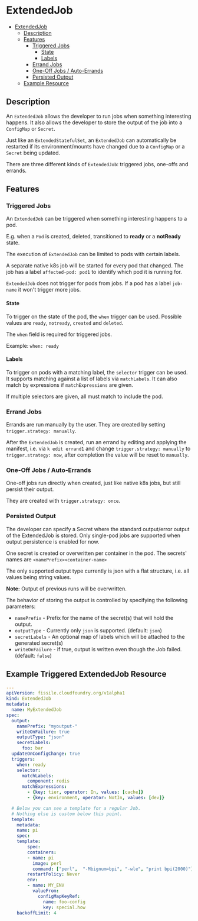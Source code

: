 # ExtendedJob

- [ExtendedJob](#extendedjob)
  - [Description](#description)
  - [Features](#features)
    - [Triggered Jobs](#triggered-jobs)
      - [State](#state)
      - [Labels](#labels)
    - [Errand Jobs](#errand-jobs)
    - [One-Off Jobs / Auto-Errands](#one-off-jobs-auto-errands)
    - [Persisted Output](#persisted-output)
  - [Example Resource](#example-resource)

## Description

An `ExtendedJob` allows the developer to run jobs when something interesting happens. It also allows the developer to store the output of the job into a `ConfigMap` or `Secret`.

Just like an `ExtendedStatefulSet`, an `ExtendedJob` can automatically be restarted if its environment/mounts have changed due to a `ConfigMap` or a `Secret` being updated.

There are three different kinds of `ExtendedJob`: triggered jobs, one-offs and
errands.

## Features

### Triggered Jobs

An `ExtendedJob` can be triggered when something interesting happens to a pod.

E.g. when a `Pod` is created, deleted, transitioned to **ready** or a
**notReady** state.

The execution of `ExtendedJob` can be limited to pods with certain labels.

A separate native k8s job will be started for every pod that changed. The job
has a label `affected-pod: pod1` to identify which pod it is running for.

`ExtendedJob` does not trigger for pods from jobs. If a pod has a label `job-name` it won't trigger more jobs.

#### State

To trigger on the state of the pod, the `when` trigger can be used.
Possible values are `ready`, `notready`, `created` and `deleted`.

The `when` field is required for triggered jobs.

Example: `when: ready`

#### Labels

To trigger on pods with a matching label, the `selector` trigger can be used.
It supports matching against a list of labels via `matchLabels`.
It can also match by expressions if `matchExpressions` are given.

If multiple selectors are given, all must match to include the pod.

### Errand Jobs

Errands are run manually by the user. They are created by setting `trigger.strategy: manually`.

After the `ExtendedJob` is created, run an errand by editing and applying the
manifest, i.e. via `k edit errand1` and change `trigger.strategy: manually` to `trigger.strategy: now`,
after completion the value will be reset to `manually`.

### One-Off Jobs / Auto-Errands

One-off jobs run directly when created, just like native k8s jobs, but still
persist their output.

They are created with `trigger.strategy: once`.

### Persisted Output

The developer can specify a Secret where the standard output/error output of
the ExtendedJob is stored. Only single-pod jobs are supported when output
persistence is enabled for now.

One secret is created or overwritten per container in the pod. The secrets'
names are `<namePrefix><container-name>`

The only supported output type currently is json with a flat structure, i.e.
all values being string values.

**Note:** Output of previous runs will be overwritten.

The behavior of storing the output is controlled by specifying the following parameters:

- `namePrefix` - Prefix for the name of the secret(s) that will hold the output.
- `outputType` - Currently only `json` is supported. (default: `json`)
- `secretLabels` - An optional map of labels which will be attached to the generated secret(s)
- `writeOnFailure` - if true, output is written even though the Job failed. (default: `false`)

## Example Triggered ExtendedJob Resource

```yaml
---
apiVersion: fissile.cloudfoundry.org/v1alpha1
kind: ExtendedJob
metadata:
  name: MyExtendedJob
spec:
  output:
    namePrefix: "myoutput-"
    writeOnFailure: true
    outputType: "json"
    secretLabels:
      foo: bar
  updateOnConfigChange: true
  triggers:
    when: ready
    selector:
      matchLabels:
        component: redis
      matchExpressions:
        - {key: tier, operator: In, values: [cache]}
        - {key: environment, operator: NotIn, values: [dev]}

  # Below you can see a template for a regular Job.
  # Nothing else is custom below this point.
  template:
    metadata:
    name: pi
    spec:
    template:
        spec:
        containers:
        - name: pi
          image: perl
          command: ["perl",  "-Mbignum=bpi", "-wle", "print bpi(2000)"]
        restartPolicy: Never
        env:
        - name: MY_ENV
          valueFrom:
            configMapKeyRef:
              name: foo-config
              key: special.how
    backoffLimit: 4
```
